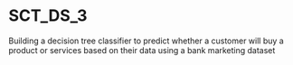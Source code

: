 # SCT_DS_3
Building a decision tree classifier to predict whether a customer will buy a product or services based on their data using a  bank marketing dataset
